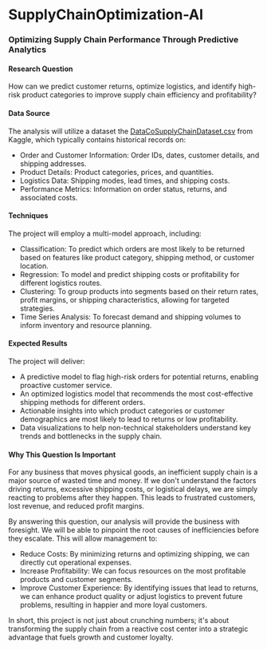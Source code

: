 # SupplyChainOptimization-AI

### Optimizing Supply Chain Performance Through Predictive Analytics

#### Research Question

How can we predict customer returns, optimize logistics, and identify high-risk product categories to improve supply chain efficiency and profitability?

#### Data Source
The analysis will utilize a dataset the [DataCoSupplyChainDataset.csv](https://www.kaggle.com/code/adityabatsexemplary/supply-chain/input/) from Kaggle, which typically contains historical records on:
* Order and Customer Information: Order IDs, dates, customer details, and shipping addresses.
* Product Details: Product categories, prices, and quantities.
* Logistics Data: Shipping modes, lead times, and shipping costs.
* Performance Metrics: Information on order status, returns, and associated costs.

#### Techniques
The project will employ a multi-model approach, including:
* Classification: To predict which orders are most likely to be returned based on features like product category, shipping method, or customer location.
* Regression: To model and predict shipping costs or profitability for different logistics routes.
* Clustering: To group products into segments based on their return rates, profit margins, or shipping characteristics, allowing for targeted strategies.
* Time Series Analysis: To forecast demand and shipping volumes to inform inventory and resource planning.

#### Expected Results 
The project will deliver:
* A predictive model to flag high-risk orders for potential returns, enabling proactive customer service.
* An optimized logistics model that recommends the most cost-effective shipping methods for different orders.
* Actionable insights into which product categories or customer demographics are most likely to lead to returns or low profitability.
* Data visualizations to help non-technical stakeholders understand key trends and bottlenecks in the supply chain.

#### Why This Question Is Important 
For any business that moves physical goods, an inefficient supply chain is a major source of wasted time and money. If we don't understand the factors driving returns, excessive shipping costs, or logistical delays, we are simply reacting to problems after they happen. This leads to frustrated customers, lost revenue, and reduced profit margins.

By answering this question, our analysis will provide the business with foresight. We will be able to pinpoint the root causes of inefficiencies before they escalate. This will allow management to:
* Reduce Costs: By minimizing returns and optimizing shipping, we can directly cut operational expenses.
* Increase Profitability: We can focus resources on the most profitable products and customer segments.
* Improve Customer Experience: By identifying issues that lead to returns, we can enhance product quality or adjust logistics to prevent future problems, resulting in happier and more loyal customers.

In short, this project is not just about crunching numbers; it's about transforming the supply chain from a reactive cost center into a strategic advantage that fuels growth and customer loyalty.
